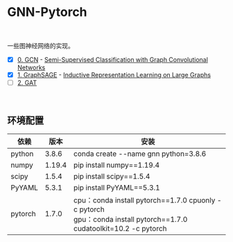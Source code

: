 # GNN-Pytorch
<br/>

一些图神经网络的实现。

- [x] [0. GCN](./0.GCN) - [Semi-Supervised Classification with Graph Convolutional Networks](https://arxiv.org/pdf/1609.02907.pdf)
- [x] [1. GraphSAGE](./1.GraphSAGE) - [Inductive Representation Learning on Large Graphs](https://arxiv.org/pdf/1706.02216.pdf)
- [ ] [2. GAT](./2.GAT)

<br/>

## 环境配置

| 依赖    | 版本   | 安装                                                         |
| ------- | ------ | ------------------------------------------------------------ |
| python  | 3.8.6  | conda create --name gnn python=3.8.6                         |
| numpy   | 1.19.4 | pip install numpy==1.19.4                                    |
| scipy   | 1.5.4  | pip install scipy==1.5.4                                     |
| PyYAML  | 5.3.1  | pip install PyYAML==5.3.1                                    |
| pytorch | 1.7.0  | cpu：conda install pytorch\==1.7.0 cpuonly -c pytorch<br/>gpu：conda install pytorch\==1.7.0 cudatoolkit=10.2 -c pytorch |